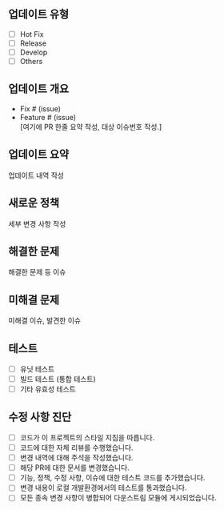 ## 업데이트 유형
- [ ] Hot Fix
- [ ] Release
- [ ] Develop
- [ ] Others

## 업데이트 개요
* Fix # (issue)
* Feature # (issue)  
[여기에 PR 한줄 요약 작성, 대상 이슈번호 작성.]


## 업데이트 요약
업데이트 내역 작성

## 새로운 정책
세부 변경 사항 작성

## 해결한 문제
해결한 문제 등 이슈

## 미해결 문제
미해결 이슈, 발견한 이슈

## 테스트
- [ ] 유닛 테스트
- [ ] 빌드 테스트 (통합 테스트)
- [ ] 기타 유효성 테스트

## 수정 사항 진단
- [ ] 코드가 이 프로젝트의 스타일 지침을 따릅니다.
- [ ] 코드에 대한 자체 리뷰를 수행했습니다.
- [ ] 변경 내역에 대해 주석을 작성했습니다.
- [ ] 해당 PR에 대한 문서를 변경했습니다.
- [ ] 기능, 정책, 수정 사항, 이슈에 대한 테스트 코드를 추가했습니다.
- [ ] 변경 내용이 로컬 개발환경에서의 테스트를 통과했습니다.
- [ ] 모든 종속 변경 사항이 병합되어 다운스트림 모듈에 게시되었습니다.
